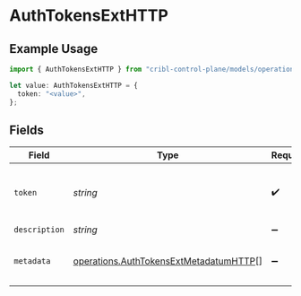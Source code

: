 # AuthTokensExtHTTP

## Example Usage

```typescript
import { AuthTokensExtHTTP } from "cribl-control-plane/models/operations";

let value: AuthTokensExtHTTP = {
  token: "<value>",
};
```

## Fields

| Field                                                                                            | Type                                                                                             | Required                                                                                         | Description                                                                                      |
| ------------------------------------------------------------------------------------------------ | ------------------------------------------------------------------------------------------------ | ------------------------------------------------------------------------------------------------ | ------------------------------------------------------------------------------------------------ |
| `token`                                                                                          | *string*                                                                                         | :heavy_check_mark:                                                                               | Shared secret to be provided by any client (Authorization: <token>)                              |
| `description`                                                                                    | *string*                                                                                         | :heavy_minus_sign:                                                                               | N/A                                                                                              |
| `metadata`                                                                                       | [operations.AuthTokensExtMetadatumHTTP](../../models/operations/authtokensextmetadatumhttp.md)[] | :heavy_minus_sign:                                                                               | Fields to add to events referencing this token                                                   |